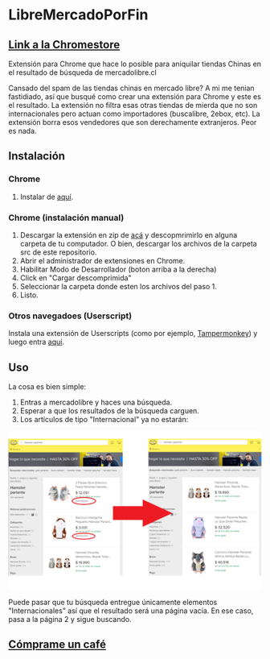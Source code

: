 # LibreMercadoPorFin
## [Link a la Chromestore](https://chrome.google.com/webstore/detail/libre-mercado-por-fin/gkpmkhmeehedhppgjodpjdjbjiaoiphe?hl=es)
Extensión para Chrome que hace lo posible para aniquilar tiendas Chinas en el resultado de búsqueda de mercadolibre.cl

Cansado del spam de las tiendas chinas en mercado libre? A mi me tenian fastidiado, así que busqué como crear una extensión para Chrome y este es el resultado.
La extensión no filtra esas otras tiendas de mierda que no son internacionales pero actuan como importadores (buscalibre, 2ebox, etc). La extensión borra esos vendedores que son derechamente extranjeros. Peor es nada.

## Instalación

### Chrome
1. Instalar de [aquí](https://chrome.google.com/webstore/detail/libre-mercado-por-fin/gkpmkhmeehedhppgjodpjdjbjiaoiphe?hl=es).

### Chrome (instalación manual)
1. Descargar la extensión en zip de [acá](https://github.com/ivanMSC/LibreMercadoPorFin/blob/main/LibreMercadoPorFin.zip) y descopmrimirlo en alguna carpeta de tu computador. O bien, descargar los archivos de la carpeta src de este repositorio.
2. Abrir el administrador de extensiones en Chrome.
3. Habilitar Modo de Desarrollador (boton arriba a la derecha)
4. Click en "Cargar descomprimida"
5. Seleccionar la carpeta donde esten los archivos del paso 1.
6. Listo.

### Otros navegadoes (Userscript)
Instala una extensión de Userscripts (como por ejemplo, [Tampermonkey](https://www.tampermonkey.net/)) y luego entra [aquí](https://github.com/ivanMSC/LibreMercadoPorFin/raw/main/src/script.user.js).

## Uso
La cosa es bien simple:
1. Entras a mercadolibre y haces una búsqueda.
2. Esperar a que los resultados de la búsqueda carguen.
3. Los artículos de tipo "Internacional" ya no estarán:

![Ejemplo](https://raw.githubusercontent.com/ivanMSC/LibreMercadoPorFin/main/Ejemplo.png)


Puede pasar que tu búsqueda entregue únicamente elementos "Internacionales" así que el resultado será una página vacía. En ese caso, pasa a la página 2 y sigue buscando.




## [Cómprame un café](https://linktr.ee/ivanMSC)
